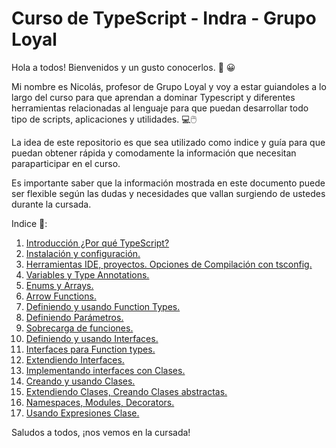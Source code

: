 # Curso de TypeScript - Indra - Grupo Loyal
Hola a todos! Bienvenidos y un gusto conocerlos. :wave: :grinning:

Mi nombre es Nicolás, profesor de Grupo Loyal y voy a estar guiandoles a lo largo del curso para que aprendan a dominar Typescript y diferentes herramientas relacionadas
al lenguaje para que puedan desarrollar todo tipo de scripts, aplicaciones y utilidades. :computer::computer_mouse:

La idea de este repositorio es que sea utilizado como indice y guía para que puedan obtener rápida y comodamente la información que necesitan paraparticipar en el curso.

Es importante saber que la información mostrada en este documento puede ser flexible según las dudas y necesidades que vallan surgiendo de ustedes durante la cursada.

Indice :bookmark_tabs::

1. [Introducción ¿Por qué TypeScript?](https://github.com/nicodonazzon/Introduccion-Typescript)
2. [Instalación y configuración.](https://github.com/nicodonazzon/Instalacion-Configuracion-Typescript/tree/main)
3. [Herramientas IDE, proyectos. Opciones de Compilación con tsconfig.](https://github.com/nicodonazzon/Herramientas-IDE/tree/main)
4. [Variables y Type Annotations.](https://github.com/nicodonazzon/Variables-Types-TypeScript/tree/main)
5. [Enums y Arrays.](https://github.com/nicodonazzon/Enums-Array/tree/main)
6. [Arrow Functions.](https://github.com/nicodonazzon/Arrow-Functions/tree/main)
7. [Definiendo y usando Function Types.](url)
8. [Definiendo Parámetros.](url)
9. [Sobrecarga de funciones.](url)
10. [Definiendo y usando Interfaces.](url)
11. [Interfaces para Function types.](url)
12. [Extendiendo Interfaces.](url)
13. [Implementando interfaces con Clases.](url)
14. [Creando y usando Clases.](url)
15. [Extendiendo Clases, Creando Clases abstractas.](url)
16. [Namespaces, Modules, Decorators.](url)
17. [Usando Expresiones Clase.](url)

Saludos a todos, ¡nos vemos en la cursada!
